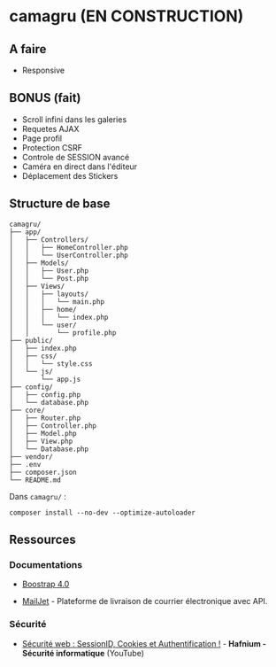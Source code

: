 # camagru (EN CONSTRUCTION)

## A faire

- Responsive

## BONUS (fait)

- Scroll infini dans les galeries
- Requetes AJAX
- Page profil
- Protection CSRF
- Controle de SESSION avancé
- Caméra en direct dans l'éditeur
- Déplacement des Stickers

## Structure de base
```arduino
camagru/
├── app/
│   ├── Controllers/
│   │   ├── HomeController.php
│   │   └── UserController.php
│   ├── Models/
│   │   ├── User.php
│   │   └── Post.php
│   ├── Views/
│   │   ├── layouts/
│   │   │   └── main.php
│   │   ├── home/
│   │   │   └── index.php
│   │   └── user/
│   │       └── profile.php
├── public/
│   ├── index.php
│   ├── css/
│   │   └── style.css
│   └── js/
│       └── app.js
├── config/
│   ├── config.php
│   └── database.php
├── core/
│   ├── Router.php
│   ├── Controller.php
│   ├── Model.php
│   ├── View.php
│   └── Database.php
├── vendor/
├── .env
├── composer.json
└── README.md
```

Dans `camagru/` :
```shell
composer install --no-dev --optimize-autoloader
```

## Ressources

### Documentations

- [Boostrap 4.0](https://getbootstrap.com/docs/4.0/getting-started/introduction/)

- [MailJet](https://dev.mailjet.com/email/guides/) - Plateforme de livraison de courrier électronique avec API.
### Sécurité

- [Sécurité web : SessionID, Cookies et Authentification !](https://www.youtube.com/watch?v=J-1s-ONitRc) - **Hafnium - Sécurité informatique** (YouTube)